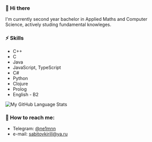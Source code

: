 ### 👋 Hi there
I'm currently second year bachelor in Applied Maths and Computer Science, actively studing fundamental knowleges.

### ⚡ Skills
* C++
* C
* Java
* JavaScript, TypeScript
* C#
* Python
* Clojure
* Prolog
* English - B2

![My GitHub Language Stats](https://github-readme-stats.vercel.app/api/top-langs/?username=sabitov-kirill&langs_count=5&theme=tokyonight)

### 💬 How to reach me: 
* Telegram: [@ne1mnn](https://t.me/ne1mnn)
* e-mail: sabitovkirill@ya.ru
